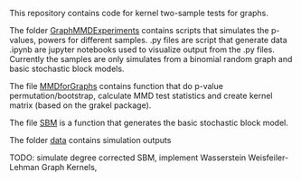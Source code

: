 This repository contains code for kernel two-sample tests for graphs.

The folder [GraphMMDExperiments](https://github.com/ragnarlevi/MMDGraph/tree/master/GraphMMDExperiments) contains scripts that simulates the p-values, powers for different samples. .py files are script that generate data .ipynb are jupyter notebooks used to visualize output from the .py files. Currently the samples are only simulates from a binomial random graph and basic stochastic block models. 

The file [MMDforGraphs](https://github.com/ragnarlevi/MMDGraph/blob/master/MMDforGraphs.py) contains function that do p-value permutation/bootstrap, calculate MMD test statistics and create kernel matrix (based on the grakel package).

The file [SBM](https://github.com/ragnarlevi/MMDGraph/blob/master/SBM.py) is a function that generates the basic stochastic block model.

The folder [data](https://github.com/ragnarlevi/MMDGraph/tree/master/data) contains simulation outputs

TODO: simulate degree corrected SBM, implement Wasserstein Weisfeiler-Lehman Graph Kernels, 